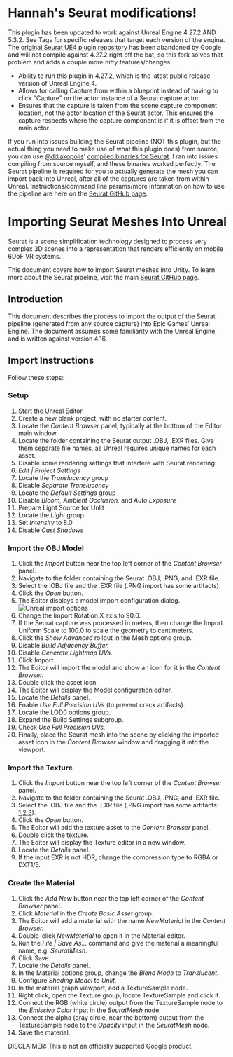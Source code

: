 # Hannah's Seurat modifications!

This plugin has been updated to work against Unreal Engine 4.27.2 AND 5.3.2. See Tags for specific releases that target each version of the engine.
The [original Seurat UE4 plugin repository](https://github.com/googlevr/seurat-unreal-plugin) has been abandoned by Google and will not compile against 4.27.2 right off the bat, so this fork solves that problem and adds a couple more nifty features/changes:
* Ability to run this plugin in 4.27.2, which is the latest public release version of Unreal Engine 4.
* Allows for calling Capture from within a blueprint instead of having to click "Capture" on the actor instance of a Seurat capture actor.
* Ensures that the capture is taken from the scene capture component location, not the actor location of the Seurat actor. This ensures the capture respects where the capture component is if it is offset from the main actor.

If you run into issues building the Seurat pipeline (NOT this plugin, but the actual thing you need to make use of what this plugin does) from source, you can use [@ddiakopolis](https://github.com/ddiakopoulos)' [compiled binaries for Seurat](https://github.com/ddiakopoulos/seurat/releases). I ran into issues compiling from source myself, and these binaries worked perfectly. The Seurat pipeline is required for you to actually generate the mesh you can import back into Unreal, after all of the captures are taken from within Unreal. Instructions/command line params/more information on how to use the pipeline are here on the [Seurat GitHub page](https://github.com/googlevr/seurat).

# Importing Seurat Meshes Into Unreal

Seurat is a scene simplification technology designed to process very complex 3D scenes into a representation that renders efficiently on mobile 6DoF VR systems.

This document covers how to import Seurat meshes into Unity. To learn more about the Seurat pipeline, visit the main [Seurat GitHub page](https://github.com/googlevr/seurat).

## Introduction
This document describes the process to import the output of the Seurat pipeline
(generated from any source capture) into Epic Games’ Unreal Engine.  The
document assumes some familiarity with the Unreal Engine, and is written against
version 4.16.

## Import Instructions
Follow these steps:

### Setup
1. Start the Unreal Editor.
2. Create a new blank project, with no starter content.
3. Locate the _Content Browser_ panel, typically at the bottom of the Editor
   main window.
4. Locate the folder containing the Seurat output .OBJ, .EXR files. Give them
   separate file names, as Unreal requires unique names for each asset.
5. Disable some rendering settings that interfere with Seurat rendering:
6. _Edit | Project Settings_
7. Locate the _Translucency_ group
8. Disable _Separate Translucency_
9. Locate the _Default Settings_ group
10. Disable _Bloom,_ _Ambient Occlusion,_ and _Auto Exposure_
11. Prepare Light Source for Unlit
12. Locate the _Light_ group
13. Set _Intensity_ to 8.0
14. Disable _Cast Shadows_

### Import the OBJ Model
1. Click the _Import_ button near the top left corner of the _Content Browser_
   panel.
2. Navigate to the folder containing the Seurat .OBJ, .PNG, and .EXR file.
3. Select the .OBJ file and the .EXR file (.PNG import has some artifacts).
4. Click the _Open_ button.
5. The Editor displays a model import configuration dialog.\
   ![Unreal import options](images/unreal_01.png)
6. Change the Import Rotation X axis to 90.0.
7. If the Seurat capture was processed in meters, then change the Import Uniform
   Scale to 100.0 to scale the geometry to centimeters.
8. Click the _Show Advanced_ rollout in the Mesh options group.
9. Disable _Build Adjacency Buffer._
10. Disable _Generate Lightmap UVs._
11. Click Import.
12. The Editor will import the model and show an icon for it in the _Content
    Browser._
13. Double click the asset icon.
14. The Editor will display the Model configuration editor.
15. Locate the _Details_ panel.
16. Enable _Use Full Precision UVs_ (to prevent crack artifacts).
17. Locate the LOD0 options group.
18. Expand the Build Settings subgroup.
19. Check _Use Full Precision UVs._
20. Finally, place the Seurat mesh into the scene by clicking the imported asset
    icon in the _Content Browser_ window and dragging it into the viewport.

### Import the Texture
1. Click the _Import_ button near the top left corner of the _Content Browser_
   panel.
2. Navigate to the folder containing the Seurat .OBJ, .PNG, and .EXR file.
3. Select the .OBJ file and the .EXR file (.PNG import has some artifacts: [1][png_01],[2][png_02],[3][png_03]).
4. Click the _Open_ button.
5. The Editor will add the texture asset to the _Content Browser_ panel.
6. Double click the texture.
7. The Editor will display the Texture editor in a new window.
8. Locate the _Details_ panel.
9. If the input EXR is not HDR, change the compression type to RGBA or DXT1/5.

### Create the Material
1. Click the _Add New_ button near the top left corner of the _Content Browser_
   panel.
2. Click _Material_ in the _Create Basic Asset_ group.
3. The Editor will add a material with the name _NewMaterial_ in the _Content
   Browser._
4. Double-click _NewMaterial_ to open it in the Material editor.
5. Run the _File | Save As..._ command and give the material a meaningful name,
   e.g. _SeuratMesh._
6. Click Save.
7. Locate the _Details_ panel.
8. In the Material options group, change the _Blend Mode_ to _Translucent._
9. Configure _Shading Model_ to _Unlit._
10. In the material graph viewport, add a TextureSample node.
11. Right click, open the Texture group, locate TextureSample and click it.
12. Connect the RGB (white circle) output from the TextureSample node to the
    _Emissive Color_ input in the _SeuratMesh_ node.
13. Connect the alpha (gray circle, near the bottom) output from the
    TextureSample node to the _Opacity_ input in the _SeuratMesh_ node.
14. Save the material.

[png_01]: https://answers.unrealengine.com/questions/384955/texture-will-fill-empty-areas-with-lines.html
[png_02]: https://forums.unrealengine.com/showthread.php?22982-Importing-any-PNG-with-alpha-channel-messes-up-the-image
[png_03]: https://answers.unrealengine.com/questions/87474/while-importing-a-sprite-sheet-texture-unreal-is-a.html

DISCLAIMER: This is not an officially supported Google product.

